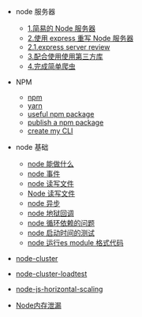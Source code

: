 - node 服务器

  - [1.简易的 Node 服务器](node/simple-http-server.md)
  - [2.使用 express 重写 Node 服务器](node/simple-express-server.md)
  - [2.1.express server review](node/express-server-code.md)
  - [3.配合使用使用第三方库](node/use-third-pard.md)
  - [4.完成简单爬虫](node/simple-creeper.md)

- NPM

  - [npm](node/npm.md)
  - [yarn](node/yarn-CLI.md.md)
  - [useful npm package](node/useful-node.md)
  - [publish a npm package](node/publish-your-npm-package.md)
  - [create my CLI](node/my_useful_CLI.md)


- node 基础

  - [node 能做什么](node/node-can-do.md)
  - [node 事件](node/node-event.md)
  - [node 读写文件](node/node-i-o.md)
  - [Node 读写文件](node/read-write.md)
  - [node 异步](node/asynchronous.md)
  - [node 地狱回调](node/callback-hell.md)
  - [node 循环依赖的问题](node/circular-dependencies.md)
  - [node 启动时间的测试](node/node-process-uptime.md)
  - [node 运行es module 格式代码](node/node-run-es-module.md)
  <!-- - [node 定时器和 mac 系统通知](node/node-timeing-task.md) -->

- [node-cluster](node/node-cluster.md)
- [node-cluster-loadtest](node/node-cluster-test.md)
- [node-js-horizontal-scaling](node/node-js-horizontal-scaling.md)

- [Node内存泄漏](node/Node-Memory-Leak.md)